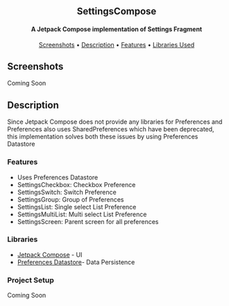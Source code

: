 <h2 align="center"><b>SettingsCompose</b></h2>
<h4 align="center">A Jetpack Compose implementation of Settings Fragment</h4>

<p align="center"><a href="#screenshots">Screenshots</a> &bull; <a href="#description">Description</a> &bull; <a href="#features">Features</a> &bull; <a href="#libraries">Libraries Used</a>

## Screenshots
Coming Soon

## Description
Since Jetpack Compose does not provide any libraries for Preferences and Preferences also uses SharedPreferences which have been
deprecated, this implementation solves both these issues by using Preferences Datastore

### Features
* Uses Preferences Datastore
* SettingsCheckbox: Checkbox Preference
* SettingsSwitch: Switch Preference
* SettingsGroup: Group of Preferences
* SettingsList: Single select List Preference
* SettingsMultiList: Multi select List Preference
* SettingsScreen: Parent screen for all preferences

### Libraries
* [Jetpack Compose](https://developer.android.com/jetpack/compose) - UI
* [Preferences Datastore](https://developer.android.com/topic/libraries/architecture/datastore)- Data Persistence

### Project Setup
Coming Soon
